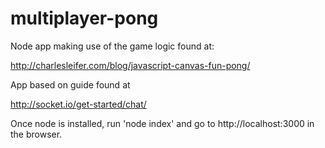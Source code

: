 multiplayer-pong
================

Node app making use of the game logic found at:

http://charlesleifer.com/blog/javascript-canvas-fun-pong/

App based on guide found at 

http://socket.io/get-started/chat/

Once node is installed, run 'node index' and go to http://localhost:3000 in the browser.
